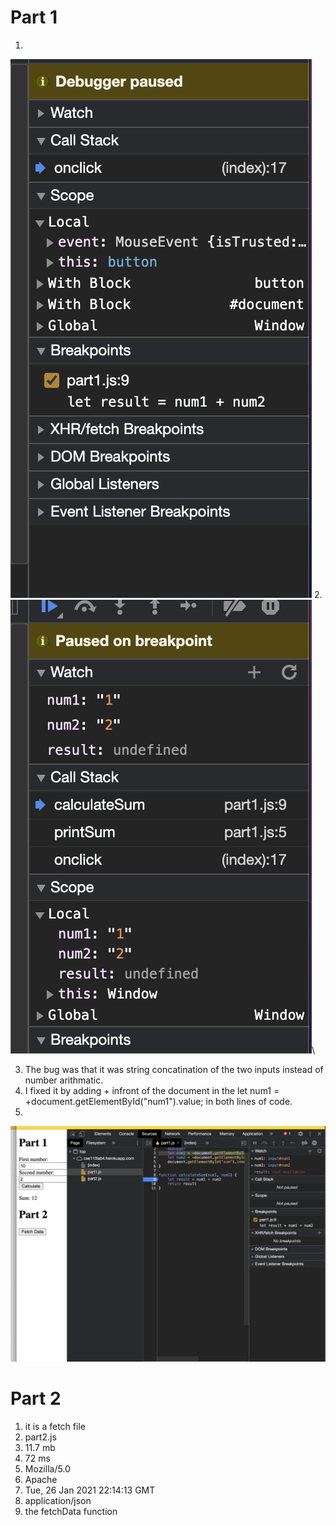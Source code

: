 # Part 1
1. 
![](https://github.com/Vedparkash5/wi21-cse110-lab4/blob/main/part3/breakpoints.png)
2. 
![](https://github.com/Vedparkash5/wi21-cse110-lab4/blob/main/part3/watch.png)\

3. The bug was that it was string concatination of the two inputs instead of number arithmatic.
4. I fixed it by adding + infront of the document in the let num1 = +document.getElementById("num1").value; in both lines of code.
5. 
![](https://github.com/Vedparkash5/wi21-cse110-lab4/blob/main/part3/sol.png)

# Part 2
1. it is a fetch file
2. part2.js
3. 11.7 mb
4. 72 ms
5. Mozilla/5.0
6. Apache
7. Tue, 26 Jan 2021 22:14:13 GMT
8. application/json
9. the fetchData function
